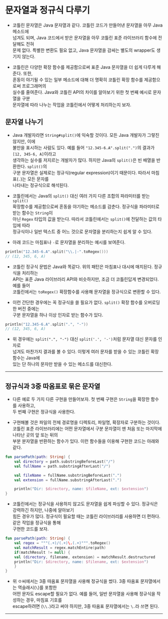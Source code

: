 # 문자열과 정규식 다루기

- 코틀린 문자열은 Java 문자열과 같다. 코틀린 코드가 만들어낸 문자열을 아무 Java 메소드에  
  넘겨도 되며, Java 코드에서 받은 문자열을 아무 코틀린 표준 라이브러리 함수에 전달해도 전혀  
  문제 없다. 특별한 변환도 필요 없고, Java 문자열을 감싸는 별도의 wrapper도 생기지 않는다.

- 코틀린은 다양한 확장 함수를 제공함으로써 표준 Java 문자열을 더 쉽게 다루게 해준다. 또한,  
  혼동이 야기될 수 있는 일부 메소드에 대해 더 명확히 코틀린 확장 함수를 제공함으로써 프로그래머의  
  실수를 줄여준다. Java와 코틀린 API의 차이를 알아보기 위한 첫 번째 예시로 문자열을 구분  
  문자열에 따라 나누는 작업을 코틀린에서 어떻게 처리하는지 보자.

## 문자열 나누기

- Java 개발자라면 `String#split()`에 익숙할 것이다. 모든 Java 개발자가 그렇진 않지만, 이에  
  불만을 표시하는 사람도 있다. 예를 들어 `"12.345-6.A".split(".")`의 결과가 `[12, 345-6, A]`이라고  
  생각하는 실수를 저지르는 개발자가 많다. 하지만 Java의 `split()`은 빈 배열을 반환한다. `split()`의  
  구분 문자열은 실제로는 정규식(regular expression)이기 때문이다. 따라서 마침표(`.`)는 모든 문자를  
  나타내는 정규식으로 해석된다.

- 코틀린에서는 Java의 `split()` 대신 여러 가지 다른 조합의 파라미터를 받는 `split()`  
  확장함수를 제공함으로써 혼동을 야기하는 메소드를 감춘다. 정규식을 파라미터로 받는 함수는 `String`이  
  아닌 `Regex` 타입의 값을 받는다. 따라서 코틀린에서는 `split()`에 전달하는 값의 타입에 따라  
  정규식이나 일반 텍스트 중 어느 것으로 문자열을 분리하는지 쉽게 알 수 있다.

- 아래 코드는 마침표나 `-`로 문자열을 분리하는 예시를 보여준다.

```kt
println("12.345-6.A".split("\\.|-".toRegex()))
// (12, 345, 6, A)
```

- 코틀린 정규식 문법은 Java와 똑같다. 위의 패턴은 마침표나 대시에 매치된다. 정규식을 처리하는  
  API는 표준 Java 라이브러리 API와 비슷하지만, 조금 더 코틀린답게 변경되었다. 예를 들어  
  코틀린에서는 `toRegex()` 확장함수를 사용해 문자열을 정규식으로 변환할 수 있다.

- 이런 간단한 경우에는 꼭 정규식을 쓸 필요가 없다. `split()` 확장 함수를 오버로딩한 버전 중에는  
  구분 문자열을 하나 이상 인자로 받는 함수가 있다.

```kt
println("12.345-6.A".split(".", "-"))
// (12, 345, 6, A)
```

- 위 경우에는 `split(".", "-")` 대신 `split('.', '-')`처럼 문자열 대신 문자를 인자로  
  넘겨도 마찬가지 결과를 볼 수 있다. 이렇게 여러 문자를 받을 수 있는 코틀린 확장 함수는 Java에  
  있는 단 하나의 문자만 받을 수 있는 메소드를 대신한다.

<hr/>

## 정규식과 3중 따옴표로 묶은 문자열

- 다른 예로 두 가지 다른 구현을 만들어보자. 첫 번째 구현은 `String`을 확장한 함수를 사용하고,  
  두 번째 구현은 정규식을 사용한다.

- 구현해볼 것은 파일의 전체 경로명을 디렉토리, 파일명, 확장자로 구분하는 것이다.  
  코틀린 표준 라이브러리에는 어떤 문자열에서 구분 문자열이 맨 처음 또는 마지막에 나타난 곳의 앞 또는 뒤의  
  부분 분자열을 반환하는 함수가 있다. 이런 함수들을 이용해 구현한 코드는 아래와 같다.

```kt
fun parsePath(path: String) {
    val directory = path.substringBeforeLast("/")
    val fullName = path.substringAfterLast("/")

    val fileName = fullName.substringBeforeLast(".")
    val extension = fullName.substringAfterLast(".")

    println("Dir: $directory, name: $fileName, ext: $extension")
}
```

- 코틀린에서는 정규식을 사용하지 않고도 문자열을 쉽게 파싱할 수 있다. 정규식은 강력하긴 하지만, 나중에 알아보기  
  힘든 경우가 많다. 정규식이 필요할 때는 코틀린 라이브러리를 사용하면 더 편하다. 같은 작업을 정규식을 통해  
  구현한 코드를 보자.

```kt
fun parsePath(path: String) {
    val regex = """(.+)/(.+)\.(.+)""".toRegex()
    val matchResult = regex.matchEntire(path)
    if(matchResult != null) {
	val (directory, filename, extension) = matchResult.destructured
	println("Dir: $directory, name: $filename, ext: $extension")
    }
}
```

- 위 ㅇ씨에서는 3중 따옴표 문자열을 사용해 정규식을 썼다. 3중 따옴표 문자열에서는 역슬래시(`\`)를 포함한  
  어떤 문자도 escape할 필요가 없다. 예를 들어, 일반 문자열을 사용해 정규식을 작성하는 경우, 마침표 기호를  
  escape하려면 (`\\.`)라고 써야 하지만, 3중 따옴표 문자열에서는 `\.`라 쓰면 된다.

<hr/>
